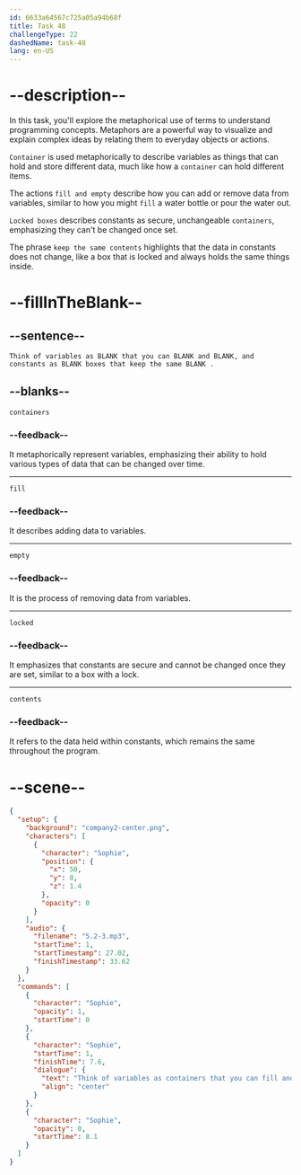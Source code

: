 ```yaml
---
id: 6633a64567c725a05a94b68f
title: Task 48
challengeType: 22
dashedName: task-48
lang: en-US
---
```


<!-- (Audio) Sophie: Think of variables as containers that you can fill and empty, and constants as locked boxes that keep the same contents. -->

# --description--

In this task, you'll explore the metaphorical use of terms to understand programming concepts. Metaphors are a powerful way to visualize and explain complex ideas by relating them to everyday objects or actions.

`Container` is used metaphorically to describe variables as things that can hold and store different data, much like how a `container` can hold different items.

The actions `fill and empty` describe how you can add or remove data from variables, similar to how you might `fill` a water bottle or pour the water out.

`Locked boxes` describes constants as secure, unchangeable `containers`, emphasizing they can't be changed once set.

The phrase `keep the same contents` highlights that the data in constants does not change, like a box that is locked and always holds the same things inside.

# --fillInTheBlank--

## --sentence--

`Think of variables as BLANK that you can BLANK and BLANK, and constants as BLANK boxes that keep the same BLANK .`

## --blanks--

`containers`

### --feedback--

It metaphorically represent variables, emphasizing their ability to hold various types of data that can be changed over time.

---

`fill`

### --feedback--

It describes adding data to variables.

---

`empty`

### --feedback--

It is the process of removing data from variables.

---

`locked`

### --feedback--

It emphasizes that constants are secure and cannot be changed once they are set, similar to a box with a lock.

---

`contents`

### --feedback--

It refers to the data held within constants, which remains the same throughout the program.

# --scene--

```json
{
  "setup": {
    "background": "company2-center.png",
    "characters": [
      {
        "character": "Sophie",
        "position": {
          "x": 50,
          "y": 0,
          "z": 1.4
        },
        "opacity": 0
      }
    ],
    "audio": {
      "filename": "5.2-3.mp3",
      "startTime": 1,
      "startTimestamp": 27.02,
      "finishTimestamp": 33.62
    }
  },
  "commands": [
    {
      "character": "Sophie",
      "opacity": 1,
      "startTime": 0
    },
    {
      "character": "Sophie",
      "startTime": 1,
      "finishTime": 7.6,
      "dialogue": {
        "text": "Think of variables as containers that you can fill and empty, and constants as locked boxes that keep the same contents.",
        "align": "center"
      }
    },
    {
      "character": "Sophie",
      "opacity": 0,
      "startTime": 8.1
    }
  ]
}
```
